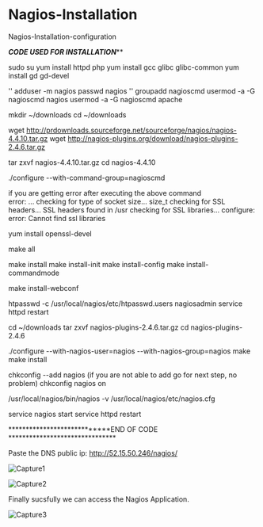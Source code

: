 # Nagios-Installation
Nagios-Installation-configuration

*****************CODE USED FOR INSTALLATION*******************

sudo su
yum install httpd php
yum install gcc glibc glibc-common
yum install gd gd-devel

''
adduser -m nagios
passwd nagios
''
groupadd nagioscmd
usermod -a -G nagioscmd nagios
usermod -a -G nagioscmd apache

mkdir ~/downloads
cd ~/downloads

wget http://prdownloads.sourceforge.net/sourceforge/nagios/nagios-4.4.10.tar.gz
wget http://nagios-plugins.org/download/nagios-plugins-2.4.6.tar.gz

tar zxvf nagios-4.4.10.tar.gz
cd nagios-4.4.10

./configure --with-command-group=nagioscmd

if you are getting error after executing the above command  
error: 
...
checking for type of socket size... size_t
checking for SSL headers... SSL headers found in /usr
checking for SSL libraries... configure: error: Cannot find ssl libraries

yum install openssl-devel

make all

make install
make install-init
make install-config
make install-commandmode

make install-webconf

htpasswd -c /usr/local/nagios/etc/htpasswd.users nagiosadmin
service httpd restart


cd ~/downloads
tar zxvf nagios-plugins-2.4.6.tar.gz
cd nagios-plugins-2.4.6

./configure --with-nagios-user=nagios --with-nagios-group=nagios
make
make install


chkconfig --add nagios (if you are not able to add go for next step, no problem)
chkconfig nagios on

/usr/local/nagios/bin/nagios -v /usr/local/nagios/etc/nagios.cfg

service nagios start
service httpd restart

****************************END OF CODE *******************************

Paste the DNS public ip:
http://52.15.50.246/nagios/

![Capture1](https://github.com/RitikPyCode/Nagios-Installation/assets/69500530/3eb71500-5918-46ec-add2-8d6609ebc65b)


![Capture2](https://github.com/RitikPyCode/Nagios-Installation/assets/69500530/5beceef1-cb03-40f1-b814-8ccffd7d3b18)



Finally sucsfully we can access the Nagios Application.

![Capture3](https://github.com/RitikPyCode/Nagios-Installation/assets/69500530/b9ee03d2-e094-48e2-a35b-f12d42882842)



